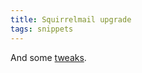 ```yaml
---
title: Squirrelmail upgrade
tags: snippets
---
```


And some [tweaks](http://typechecked.net/a/knowledge-base/archives/2006/03/eliminating_xau.php).
